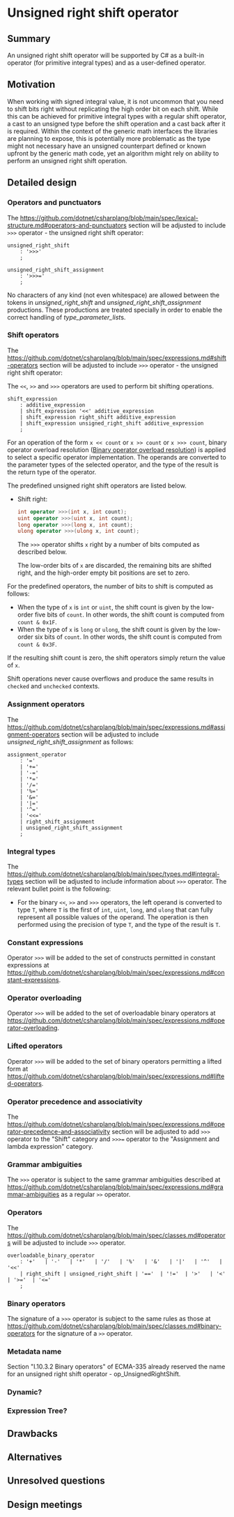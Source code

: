 # Unsigned right shift operator

## Summary
[summary]: #summary

An unsigned right shift operator will be supported by C# as a built-in operator (for primitive integral types) and as a user-defined operator. 

## Motivation
[motivation]: #motivation

When working with signed integral value, it is not uncommon that you need to shift bits right without replicating
the high order bit on each shift. While this can be achieved for primitive integral types with a regular shift
operator, a cast to an unsigned type before the shift operation and a cast back after it is required. Within the
context of the generic math interfaces the libraries are planning to expose, this is potentially more problematic
as the type might not necessary have an unsigned counterpart defined or known upfront by the generic math code,
yet an algorithm might rely on ability to perform an unsigned right shift operation.

## Detailed design
[design]: #detailed-design

### Operators and punctuators

The https://github.com/dotnet/csharplang/blob/main/spec/lexical-structure.md#operators-and-punctuators section will be adjusted
to include `>>>` operator - the unsigned right shift operator:

```antlr
unsigned_right_shift
    : '>>>'
    ;

unsigned_right_shift_assignment
    : '>>>='
    ;
```

No characters of any kind (not even whitespace) are allowed between the tokens in *unsigned_right_shift* and *unsigned_right_shift_assignment* productions. These productions are treated specially in order to enable the correct  handling of *type_parameter_list*s.

### Shift operators

The https://github.com/dotnet/csharplang/blob/main/spec/expressions.md#shift-operators section will be adjusted
to include `>>>` operator - the unsigned right shift operator:

The `<<`, `>>` and `>>>` operators are used to perform bit shifting operations.

```antlr
shift_expression
    : additive_expression
    | shift_expression '<<' additive_expression
    | shift_expression right_shift additive_expression
    | shift_expression unsigned_right_shift additive_expression
    ;
```

For an operation of the form `x << count` or `x >> count` or `x >>> count`, binary operator overload resolution ([Binary operator overload resolution](https://github.com/dotnet/csharplang/blob/main/spec/expressions.md#binary-operator-overload-resolution)) is applied to select a specific operator implementation. The operands are converted to the parameter types of the selected operator, and the type of the result is the return type of the operator.

The predefined unsigned right shift operators are listed below.

*  Shift right:

   ```csharp
   int operator >>>(int x, int count);
   uint operator >>>(uint x, int count);
   long operator >>>(long x, int count);
   ulong operator >>>(ulong x, int count);
   ```

   The `>>>` operator shifts `x` right by a number of bits computed as described below.

   The low-order bits of `x` are discarded, the remaining bits are shifted right, and the high-order empty bit positions are set to zero.

For the predefined operators, the number of bits to shift is computed as follows:

*  When the type of `x` is `int` or `uint`, the shift count is given by the low-order five bits of `count`. In other words, the shift count is computed from `count & 0x1F`.
*  When the type of `x` is `long` or `ulong`, the shift count is given by the low-order six bits of `count`. In other words, the shift count is computed from `count & 0x3F`.

If the resulting shift count is zero, the shift operators simply return the value of `x`.

Shift operations never cause overflows and produce the same results in `checked` and `unchecked` contexts.

### Assignment operators

The https://github.com/dotnet/csharplang/blob/main/spec/expressions.md#assignment-operators section will be adjusted to include
*unsigned_right_shift_assignment* as follows:

```antlr
assignment_operator
    : '='
    | '+='
    | '-='
    | '*='
    | '/='
    | '%='
    | '&='
    | '|='
    | '^='
    | '<<='
    | right_shift_assignment
    | unsigned_right_shift_assignment
    ;
```

### Integral types

The https://github.com/dotnet/csharplang/blob/main/spec/types.md#integral-types section will be adjusted to include information about `>>>` operator. The relevant bullet point is the following:

*  For the binary `<<`, `>>` and `>>>` operators, the left operand is converted to type `T`, where `T` is the first of `int`, `uint`, `long`, and `ulong` that can fully represent all possible values of the operand. The operation is then performed using the precision of type `T`, and the type of the result is `T`.

### Constant expressions

Operator `>>>` will be added to the set of constructs permitted in constant expressions at
https://github.com/dotnet/csharplang/blob/main/spec/expressions.md#constant-expressions.

### Operator overloading

Operator `>>>` will be added to the set of overloadable binary operators at https://github.com/dotnet/csharplang/blob/main/spec/expressions.md#operator-overloading.

### Lifted operators

Operator `>>>` will be added to the set of binary operators permitting a lifted form at https://github.com/dotnet/csharplang/blob/main/spec/expressions.md#lifted-operators.

### Operator precedence and associativity

The https://github.com/dotnet/csharplang/blob/main/spec/expressions.md#operator-precedence-and-associativity section will be adjusted to add `>>>` operator to the "Shift" category and `>>>=` operator to the "Assignment and lambda expression" category.

### Grammar ambiguities

The `>>>` operator is subject to the same grammar ambiguities described at https://github.com/dotnet/csharplang/blob/main/spec/expressions.md#grammar-ambiguities as a regular `>>` operator.

### Operators

The https://github.com/dotnet/csharplang/blob/main/spec/classes.md#operators will be adjusted to include `>>>` operator.

```antlr
overloadable_binary_operator
    : '+'   | '-'   | '*'   | '/'   | '%'   | '&'   | '|'   | '^'   | '<<'
    | right_shift | unsigned_right_shift | '=='  | '!='  | '>'   | '<'   | '>='  | '<='
    ;
```

### Binary operators

The signature of a `>>>` operator is subject to the same rules as those at https://github.com/dotnet/csharplang/blob/main/spec/classes.md#binary-operators
for the signature of a `>>` operator.

### Metadata name

Section "I.10.3.2 Binary operators" of ECMA-335 already reserved the name for an unsigned right shift operator - op_UnsignedRightShift.

### Dynamic?

### Expression Tree?

## Drawbacks
[drawbacks]: #drawbacks

<!-- Why should we *not* do this? -->

## Alternatives
[alternatives]: #alternatives

<!-- What other designs have been considered? What is the impact of not doing this? -->

## Unresolved questions
[unresolved]: #unresolved-questions

<!-- What parts of the design are still undecided? -->

## Design meetings

<!-- Link to design notes that affect this proposal, and describe in one sentence for each what changes they led to. -->
